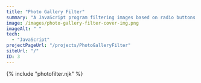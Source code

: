 ```yaml
---
title: "Photo Gallery Filter"
summary: "A JavaScript program filtering images based on radio buttons and search text"
image: /images/photo-gallery-filter-cover-img.png
imageAlt: " "
tech:
  - "JavaScript"
projectPageUrl: "/projects/PhotoGalleryFilter"
siteUrl: "/"
ID: 3
---
```

{% include "photofilter.njk" %}

<!-- ### Reflection  

* **main point** - reflection. -->
